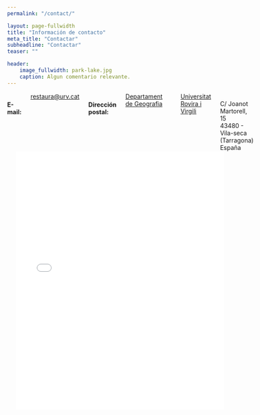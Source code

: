```yaml
---
permalink: "/contact/"

layout: page-fullwidth
title: "Información de contacto"
meta_title: "Contactar"
subheadline: "Contactar"
teaser: ""

header:
    image_fullwidth: park-lake.jpg
    caption: Algun comentario relevante.
---
```



<div class="row">

<div class="small-12 large-4 columns">

<h4>E-mail:</h4>
<a href="mailto: restaura@urv.cat?subject=RESTAURA" title="restaura@urv.cat">restaura@urv.cat</a>

<h4>Dirección postal:</h4>
<a href="https://www.geografia.urv.cat/ca/">Departament de Geografia</a><br>
<a href="https://www.urv.cat/">Universitat Rovira i Virgili</a><br>
C/ Joanot Martorell, 15 <br>
43480 - Vila-seca (Tarragona) <br>
España

</div>

<div class="small-12 large-8 columns">

<br>
<iframe width="100%" height="600px" frameborder="0" scrolling="no" marginheight="0" marginwidth="0" src="/assets/map/index.html"></iframe>

</div>

